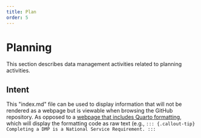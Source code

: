 ```yaml
---
title: Plan
order: 5
---
```


# Planning

This section describes data management activities related to planning activities.

## Intent

This "index.md" file can be used to display information that will not be rendered as a webpage but is viewable when browsing the GitHub repository. As opposed to a [webpage that includes Quarto formatting](https://github.com/hmaier-fws/ak-dm-userguide/tree/quarto-test-web/source-files/planning/data-management-plan), which will display the formatting code as raw text (e.g., `::: {.callout-tip} Completing a DMP is a National Service Requirement. :::`
